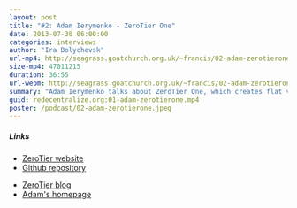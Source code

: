 ```yaml
---
layout: post
title: "#2: Adam Ierymenko - ZeroTier One"
date: 2013-07-30 06:00:00
categories: interviews
author: "Ira Bolychevsk"
url-mp4: http://seagrass.goatchurch.org.uk/~francis/02-adam-zerotierone.mp4
size-mp4: 47011215
duration: 36:55
url-webm: http://seagrass.goatchurch.org.uk/~francis/02-adam-zerotierone.webm
summary: "Adam Ierymenko talks about ZeroTier One, which creates flat virtual Ethernet networks of almost unlimited size. He describes how this lets people experiment with new ways of using networking."
guid: redecentralize.org:01-adam-zerotierone.mp4
poster: /podcast/02-adam-zerotierone.jpeg
---
```


<h5>Links</h5>
<div class="row-fluid">
  <div class="span6">
    <ul>
      <li><a href="https://www.zerotier.com/">ZeroTier website</a></li>
      <li><a href="https://github.com/zerotier/ZeroTierOne">Github repository</a></li>
    </ul>
  </div>
  <div class="span6">
    <ul>
      <li><a href="http://blog.zerotier.com/">ZeroTier blog</a></li>
      <li><a href="http://adam.ierymenko.name/">Adam's homepage</a></li>
    </ul>
  </div>
</div>

